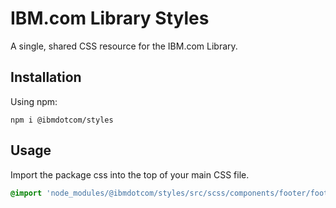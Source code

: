 # IBM.com Library Styles

A single, shared CSS resource for the IBM.com Library.

## Installation

Using npm:

```
npm i @ibmdotcom/styles
```

## Usage

Import the package css into the top of your main CSS file.

```css
@import 'node_modules/@ibmdotcom/styles/src/scss/components/footer/footer';
```
